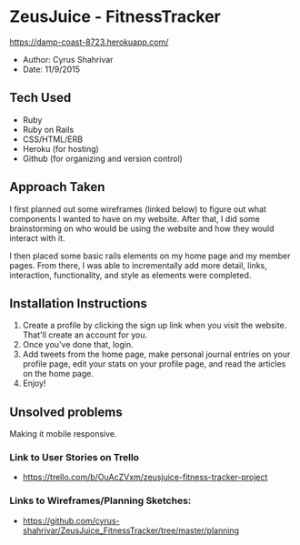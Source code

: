 # ZeusJuice - FitnessTracker

https://damp-coast-8723.herokuapp.com/  

- Author: Cyrus Shahrivar
- Date: 11/9/2015

## Tech Used

- Ruby
- Ruby on Rails
- CSS/HTML/ERB
- Heroku (for hosting)
- Github (for organizing and version control)

## Approach Taken

I first planned out some wireframes (linked below) to figure out what components I wanted to have on my website.  After that, I did some brainstorming on who would be using the website and how they would interact with it.

I then placed some basic rails elements on my home page and my member pages. From there, I was able to incrementally add more detail, links, interaction, functionality, and style as elements were completed.

## Installation Instructions

1. Create a profile by clicking the sign up link when you visit the website.  That'll create an account for you.  
2. Once you've done that, login.
3. Add tweets from the home page, make personal journal entries on your profile page, edit your stats on your profile page, and read the articles on the home page.
4. Enjoy!

## Unsolved problems

Making it mobile responsive.

### Link to User Stories on Trello

- https://trello.com/b/OuAcZVxm/zeusjuice-fitness-tracker-project

### Links to Wireframes/Planning Sketches:
 - https://github.com/cyrus-shahrivar/ZeusJuice_FitnessTracker/tree/master/planning

